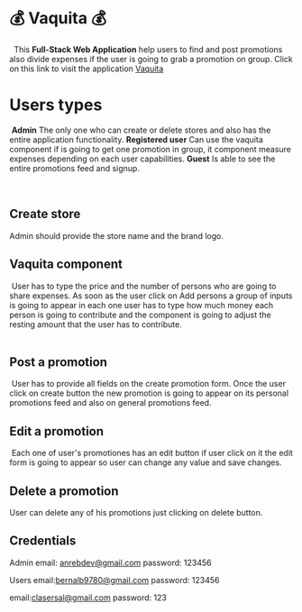 # :moneybag: Vaquita :moneybag:
​
​
This **Full-Stack Web Application** help users to find and post promotions  also divide expenses if the user is going to grab a promotion on group.
Click on this link to visit the application [Vaquita](https://vaquita-app.herokuapp.com/)
​
​
# Users types
​
 **Admin** The only one who can create or delete stores and also has the entire  application functionality. 
 **Registered user**  Can use the vaquita component if is going to get one promotion in group, it component measure expenses depending on each user capabilities. 
 **Guest** Is able to see the entire promotions feed and signup.
 
​
## Create store
Admin should provide the store name and the brand logo.
​
## Vaquita component
​
User has to type the price and the number of persons who are going to share expenses.
As soon as the user click on Add persons a group of inputs is going to appear in each one user has to type how much money  each person is going to contribute and the component is going to adjust the resting amount that the user has to contribute.    
​
​
​
## Post a promotion
​
User has to provide all fields on the create promotion form. Once the user click on create button the new promotion is going to appear on its personal promotions feed and also on general promotions feed.
​
## Edit a promotion
​
Each one of user's promotiones has an edit button if user click on it the edit form is going to appear so user can change any value and save changes.
​
## Delete a promotion
User can delete any of his promotions just clicking on delete button.


## Credentials

Admin
email: anrebdev@gmail.com
password: 123456

Users
email:bernalb9780@gmail.com
password: 123456

email:clasersal@gmail.com
password: 123

